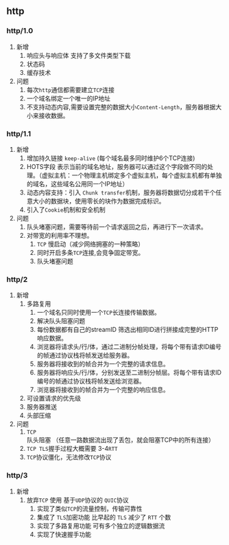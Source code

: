 ## http


### http/1.0
1.  新增
    1.  响应头与响应体 支持了多文件类型下载
    2.  状态码
    3.  缓存技术
2.  问题
    1.  每次`http`通信都需要建立`TCP`连接
    2.  一个域名绑定一个唯一的IP地址
    3.  不支持动态内容,需要设置完整的数据大小`Content-Length`，服务器根据大小来接收数据。

### http/1.1
1.  新增
    1.  增加持久链接 `keep-alive` (每个域名最多同时维护6个TCP连接)
    2.  HOTS字段 表示当前的域名地址，服务器可以通过这个字段做不同的处理。（虚拟主机：一个物理主机绑定多个虚拟主机，每个虚拟主机都有单独的域名，这些域名公用同一个IP地址）
    3.  动态内容支持：引入 `Chunk transfer`机制，服务器将数据切分成若干个任意大小的数据块，使用零长的块作为数据完成标识。
    4.  引入了`Cookie`机制和安全机制
2.  问题
    1.  队头堵塞问题，需要等待前一个请求返回之后，再进行下一次请求。
    2.  对带宽的利用率不理想。
        1.  `TCP` 慢启动（减少网络拥塞的一种策略）
        2.  同时开启多条`TCP`连接,会竞争固定带宽。
        3.  队头堵塞问题

### http/2
1.  新增
    1.  多路复用
        1.  一个域名只同时使用一个`TCP`长连接传输数据。
        2.  解决队头阻塞问题
        3.  每份数据都有自己的streamID 筛选出相同ID进行拼接成完整的HTTP响应数据。
        4.  浏览器将请求头/行/体，通过二进制分帧处理，将每个带有请求ID编号的帧通过协议栈将帧发送给服务器。
        5.  服务器将接收到的帧合并为一个完整的请求信息。
        6.  服务器将响应头/行/体，分别发送至二进制分帧层。将每个带有请求ID编号的帧通过协议栈将帧发送给浏览器。
        7.  浏览器将接收到的帧合并为一个完整的响应信息。
    2.  可设置请求的优先级
    3.  服务器推送
    4.  头部压缩
2.  问题
    1.  `TCP`队头阻塞 （任意一路数据流出现了丢包，就会阻塞TCP中的所有连接）
    2.  `TCP TLS`握手过程大概需要 3-4`RTT`
    3.  `TCP`协议僵化，无法修改`TCP`协议


### http/3
1.  新增
    1.  放弃`TCP` 使用 基于`UDP`协议的 `QUIC`协议
        1.  实现了类似`TCP`的流量控制，传输可靠性
        2.  集成了 `TLS`加密功能 比早起的 `TLS` 减少了 `RTT` 个数
        3.  实现了多路复用功能 可有多个独立的逻辑数据流
        4.  实现了快速握手功能